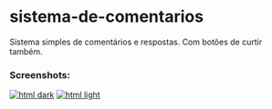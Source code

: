# sistema-de-comentarios
Sistema simples de comentários e respostas. Com botões de curtir também.



### Screenshots:

[![html dark](https://github.com/gpaiva00/sistema-de-comentarios/blob/master/assets/img/Deepin%20Screenshot_selecionar%20%C3%A1rea_20180406134730.png)](https://github.com/gpaiva00/sistema-de-comentarios/blob/master/assets/img/Deepin%20Screenshot_selecionar%20%C3%A1rea_20180406134730.png)
[![html light](https://github.com/gpaiva00/sistema-de-comentarios/blob/master/assets/img/Deepin%20Screenshot_selecionar%20%C3%A1rea_20180406134730.png)](https://github.com/gpaiva00/sistema-de-comentarios/blob/master/assets/img/Deepin%20Screenshot_selecionar%20%C3%A1rea_20180406134730.png)

